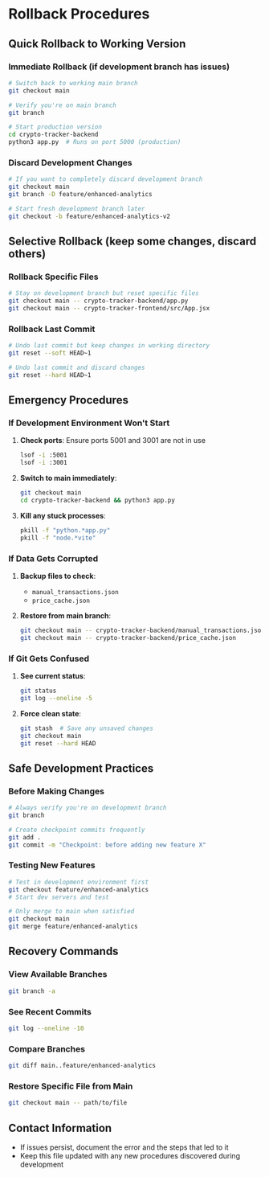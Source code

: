 # Rollback Procedures

## Quick Rollback to Working Version

### Immediate Rollback (if development branch has issues)
```bash
# Switch back to working main branch
git checkout main

# Verify you're on main branch
git branch

# Start production version
cd crypto-tracker-backend
python3 app.py  # Runs on port 5000 (production)
```

### Discard Development Changes
```bash
# If you want to completely discard development branch
git checkout main
git branch -D feature/enhanced-analytics

# Start fresh development branch later
git checkout -b feature/enhanced-analytics-v2
```

## Selective Rollback (keep some changes, discard others)

### Rollback Specific Files
```bash
# Stay on development branch but reset specific files
git checkout main -- crypto-tracker-backend/app.py
git checkout main -- crypto-tracker-frontend/src/App.jsx
```

### Rollback Last Commit
```bash
# Undo last commit but keep changes in working directory
git reset --soft HEAD~1

# Undo last commit and discard changes
git reset --hard HEAD~1
```

## Emergency Procedures

### If Development Environment Won't Start
1. **Check ports**: Ensure ports 5001 and 3001 are not in use
   ```bash
   lsof -i :5001
   lsof -i :3001
   ```

2. **Switch to main immediately**:
   ```bash
   git checkout main
   cd crypto-tracker-backend && python3 app.py
   ```

3. **Kill any stuck processes**:
   ```bash
   pkill -f "python.*app.py"
   pkill -f "node.*vite"
   ```

### If Data Gets Corrupted
1. **Backup files to check**:
   - `manual_transactions.json`
   - `price_cache.json`

2. **Restore from main branch**:
   ```bash
   git checkout main -- crypto-tracker-backend/manual_transactions.json
   git checkout main -- crypto-tracker-backend/price_cache.json
   ```

### If Git Gets Confused
1. **See current status**:
   ```bash
   git status
   git log --oneline -5
   ```

2. **Force clean state**:
   ```bash
   git stash  # Save any unsaved changes
   git checkout main
   git reset --hard HEAD
   ```

## Safe Development Practices

### Before Making Changes
```bash
# Always verify you're on development branch
git branch

# Create checkpoint commits frequently
git add .
git commit -m "Checkpoint: before adding new feature X"
```

### Testing New Features
```bash
# Test in development environment first
git checkout feature/enhanced-analytics
# Start dev servers and test

# Only merge to main when satisfied
git checkout main
git merge feature/enhanced-analytics
```

## Recovery Commands

### View Available Branches
```bash
git branch -a
```

### See Recent Commits
```bash
git log --oneline -10
```

### Compare Branches
```bash
git diff main..feature/enhanced-analytics
```

### Restore Specific File from Main
```bash
git checkout main -- path/to/file
```

## Contact Information
- If issues persist, document the error and the steps that led to it
- Keep this file updated with any new procedures discovered during development